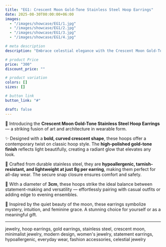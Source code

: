 ```yaml
---
title: "EG1: Crescent Moon Gold-Tone Stainless Steel Hoop Earrings"
date: 2025-08-30T00:00:00+06:00
images: 
  - "/images/showcase/EG1/1.jpg"
  - "/images/showcase/EG1/2.jpg"
  - "/images/showcase/EG1/3.jpg"
  - "/images/showcase/EG1/4.jpg"

# meta description
description: "Embrace celestial elegance with the Crescent Moon Gold-Tone Stainless Steel Hoop Earrings. Featuring a bold, curved silhouette and high-shine finish, these hoops blend modern design with timeless charm."

# product Price
price: "300"
discount_price: ""

# product variation
colors: []
sizes: []

# button link
button_link: "#"

draft: false
---
```


🌙 Introducing the **Crescent Moon Gold-Tone Stainless Steel Hoop Earrings** — a striking fusion of art and architecture in wearable form.  

✨ Designed with a **bold, curved crescent shape**, these hoops offer a contemporary twist on classic hoop style. The **high-polished gold-tone finish** reflects light beautifully, creating a radiant glow that elevates any look.  

🔗 Crafted from durable stainless steel, they are **hypoallergenic, tarnish-resistant, and lightweight at just 8g per earring**, making them perfect for all-day wear. The secure snap closure ensures comfort and safety.  

🌟 With a diameter of **3cm**, these hoops strike the ideal balance between statement-making and versatility — effortlessly pairing with casual outfits or adding edge to evening ensembles.  

💖 Inspired by the quiet beauty of the moon, these earrings symbolize mystery, intuition, and feminine grace. A stunning choice for yourself or as a meaningful gift.  

---
jewelry, hoop earrings, gold earrings, stainless steel, crescent moon, minimalist jewelry, modern design, women's jewelry, statement earrings, hypoallergenic, everyday wear, fashion accessories, celestial jewelry